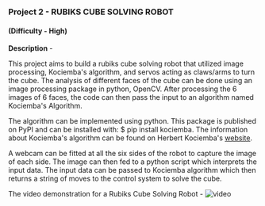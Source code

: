 ### Project 2 - RUBIKS CUBE SOLVING ROBOT
#### (Difficulty - High)

__Description__ - 

This project aims to build a rubiks cube solving robot that utilized image processing, Kociemba's algorithm, and servos acting as claws/arms to turn the cube. The analysis of different faces of the cube can be done using an image processing package in python, OpenCV. After processing the 6 images of 6 faces, the code can then pass the input to an algorithm named Kociemba's Algorithm.

The algorithm can be implemented using python. This package is published on PyPI and can be installed with: $ pip install kociemba. The information about Kociemba's algorithm can be found on Herbert Kociemba's [website](http://kociemba.org/cube.htm).

A webcam can be fitted at all the six sides of the robot to capture the image of each side. The image can then fed to a python script which interprets the input data. The input data can be passed to Kociemba algorithm which then returns a string of moves to the control system to solve the cube.

The video demonstration for a Rubiks Cube Solving Robot - ![video](https://www.youtube.com/watch?v=P_QeuBTk3vQ&feature=youtu.be)
             
